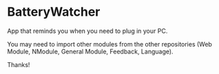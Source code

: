 # BatteryWatcher

App that reminds you when you need to plug in your PC.

You may need to import other modules from the other repositories (Web Module, NModule, General Module, Feedback, Language).

Thanks!
